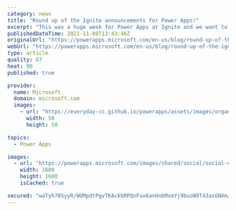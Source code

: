 ```yaml
---
category: news
title: "Round up of the Ignite announcements for Power Apps!"
excerpt: "This was a huge week for Power Apps at Ignite and we want to thank everyone for joining us and continuing to engage in the community. This post includes a round up of the announcements for Power Apps at Ignite."
publishedDateTime: 2021-11-08T13:43:46Z
originalUrl: "https://powerapps.microsoft.com/en-us/blog/round-up-of-the-ignite-announcements-for-power-apps/"
webUrl: "https://powerapps.microsoft.com/en-us/blog/round-up-of-the-ignite-announcements-for-power-apps/"
type: article
quality: 87
heat: 90
published: true

provider:
  name: Microsoft
  domain: microsoft.com
  images:
    - url: "https://everyday-cc.github.io/powerapps/assets/images/organizations/microsoft.com-50x50.jpg"
      width: 50
      height: 50

topics:
  - Power Apps

images:
  - url: "https://powerapps.microsoft.com/images/shared/social/social-default-image.png"
    width: 1600
    height: 1600
    isCached: true

secured: "waTyh7BSyyR/WUMpdtPgvTKAckbRPQnFux6anHnbMvmYj9buoN9T43axGNXm/8jwe2KqoNwux5QTlx8oSbLJytB6HpO9r65fYeaJZwmIWIkU9IQ3jYcVkeN3t5XNVxtf8kcQsr2ECY+qMuV/nlwaDE6/ZyYEOfWlF9o5BFbdWGco5+EupabE0RGUb/Tc3Nb9oprctt8t5ohjqUSrEBlvLUWgKCjZkQpTpHovPL63TFLy7de4Xc7vfDjzyFZQNJqWYLW+SLowj/uoTvGBekwQTfApr+xqEMl4wmFlSHyYcUei76f6ctpbgXESoUrueJb69BRWqolxvA0iQDrOOPevP7alZ6CD2smZTI0e8rlicsk=;nFAFI5glftgHnyJrB8nJGQ=="
---
```


